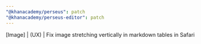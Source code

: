 ```yaml
---
"@khanacademy/perseus": patch
"@khanacademy/perseus-editor": patch
---
```


[Image] | (UX) | Fix image stretching vertically in markdown tables in Safari

